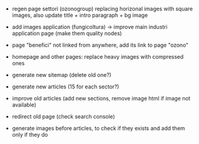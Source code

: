 - regen page settori (ozonogroup) replacing horizonal images with square images, also update title + intro paragraph + bg image
- add images application (fungicoltura) -> improve main industri application page (make them quality nodes)
- page "benefici" not linked from anywhere, add its link to page "ozono"
- homepage and other pages: replace heavy images with compressed ones

- generate new sitemap (delete old one?)
- generate new articles (15 for each sector?)
- improve old articles (add new sections, remove image html if image not available)

- redirect old page (check search console)
- generate images before articles, to check if they exists and add them only if they do

